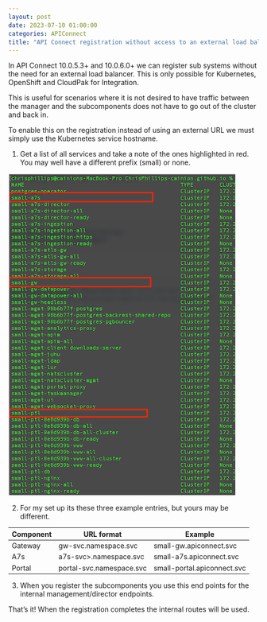 ```yaml
---
layout: post
date: 2023-07-10 01:00:00
categories: APIConnect
title: "API Connect registration without access to an external load balancer."
---
```



In API Connect 10.0.5.3+ and 10.0.6.0+ we can register sub systems without the need for an external load balancer. This is only possible for Kubernetes, OpenShift and CloudPak for Integration.

<!--more-->

This is useful for scenarios where it is not desired to have traffic between the manager and the subcomponents does not have to go out of the cluster and back in.

To enable this on the registration instead of using an external URL we must simply use the Kubernetes service hostname.

1.	Get a list of all services and take a note of the ones highlighted in red. You may well have a different prefix (small) or none.

![image](/images/svclist.png)

2.	For my set up its these three example entries, but yours may be different.

| Component | URL format | Example |
| ------ | ------------------------ | ----------------------- |
| Gateway| gw-svc.namespace.svc | small-gw.apiconnect.svc |
| A7s    | a7s-svc>.namespace.svc | small-a7s.apiconnect.svc |
| Portal | portal-svc.namespace.svc | small-portal.apiconnect.svc |


3.	When you register the subcomponents you use this end points for the internal management/director endpoints.


That’s it! When the registration completes the internal routes will be used.
